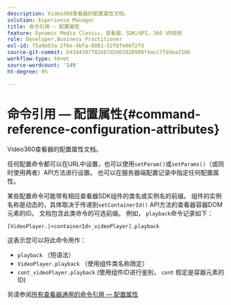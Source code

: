 ```yaml
---
description: Video360查看器的配置属性文档。
solution: Experience Manager
title: 命令引用 — 配置属性
feature: Dynamic Media Classic，查看器，SDK/API，360 VR视频
role: Developer,Business Practitioner
exl-id: 75a9e83a-2f6e-4bfa-8881-52f8fe06f2fd
source-git-commit: b4344397f82eb7d2d61020909f4acc7fddea210b
workflow-type: tm+mt
source-wordcount: '149'
ht-degree: 0%

---
```


# 命令引用 — 配置属性{#command-reference-configuration-attributes}

Video360查看器的配置属性文档。

任何配置命令都可以在URL中设置，也可以使用`setParam()`或`setParams()`（或同时使用两者）API方法进行设置。 也可以在服务器端配置记录中指定任何配置属性。

某些配置命令可能带有相应查看器SDK组件的类名或实例名的前缀。 组件的实例名称是动态的，具体取决于传递到`setContainerId()` API方法的查看器容器DOM元素的ID。 文档包含此类命令的可选前缀。 例如， `playback`命令记录如下：

`[VideoPlayer.|<containerId>_videoPlayer].playback`

这表示您可以将此命令用作：

* `playback` （短语法）
* `VideoPlayer.playback` （使用组件类名称限定）
* `cont_videoPlayer.playback` (使用组件ID进行鉴别， `cont` 假定是容器元素的ID)

另请参阅[所有查看器通用的命令引用 — 配置属性](../../../r-html5-viewer-20-cmdref-configattrib/r-html5-viewer-20-cmdref-configattrib.md#concept-850e0f2c49b949deb7cfbfd330d329bd)
